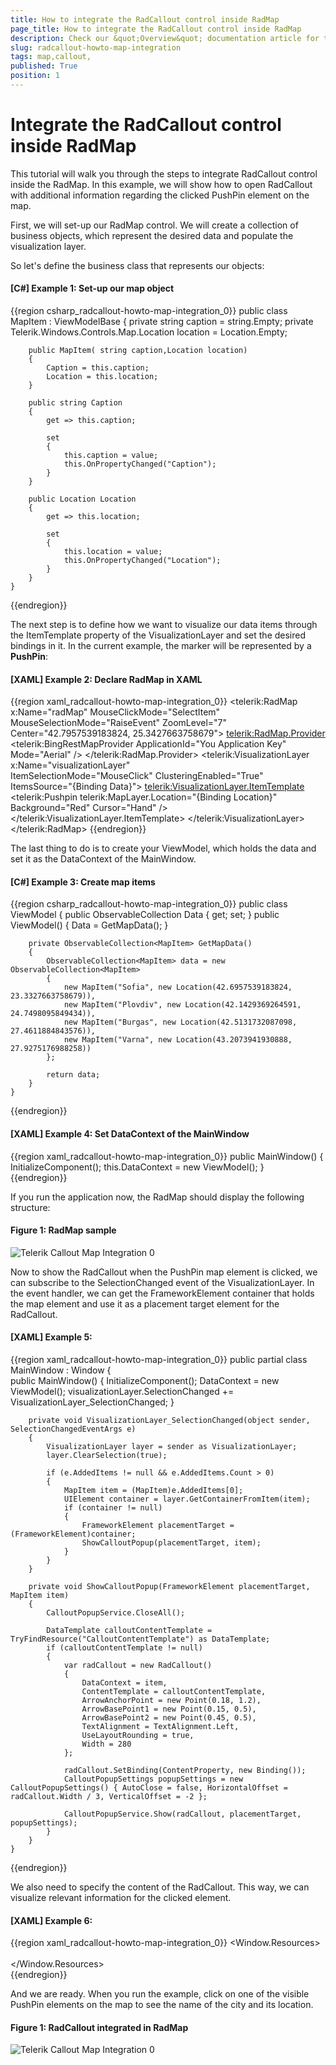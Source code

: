 ```yaml
---
title: How to integrate the RadCallout control inside RadMap
page_title: How to integrate the RadCallout control inside RadMap
description: Check our &quot;Overview&quot; documentation article for the RadCallout {{ site.framework_name }} control.
slug: radcallout-howto-map-integration
tags: map,callout,
published: True
position: 1
---
```


# Integrate the RadCallout control inside RadMap

This tutorial will walk you through the steps to integrate RadCallout control inside the RadMap. In this example, we will show how to open RadCallout with additional information regarding the clicked PushPin element on the map.

First, we will set-up our RadMap control. We will create a collection of business objects, which represent the desired data and populate the visualization layer.

So let's define the business class that represents our objects: 

#### __[C#] Example 1: Set-up our map object__
{{region csharp_radcallout-howto-map-integration_0}}
	public class MapItem : ViewModelBase
	{
		private string caption = string.Empty;
		private Telerik.Windows.Controls.Map.Location location = Location.Empty;

		public MapItem( string caption,Location location)
		{
			Caption = this.caption;
			Location = this.location;
		}        

		public string Caption
		{
			get => this.caption;

			set
			{
				this.caption = value;
				this.OnPropertyChanged("Caption");
			}
		}

		public Location Location
		{
			get => this.location;

			set
			{
				this.location = value;
				this.OnPropertyChanged("Location");
			}
		}        
	}
{{endregion}}

The next step is to define how we want to visualize our data items through the ItemTemplate property of the VisualizationLayer and set the desired bindings in it. In the current example, the marker will be represented by a __PushPin__:   

#### __[XAML] Example 2: Declare RadMap in XAML__
{{region xaml_radcallout-howto-map-integration_0}}
	<telerik:RadMap x:Name="radMap" MouseClickMode="SelectItem" 
		MouseSelectionMode="RaiseEvent" 
		ZoomLevel="7" 
		Center="42.7957539183824, 25.3427663758679">
		<telerik:RadMap.Provider>
			<telerik:BingRestMapProvider ApplicationId="You Application Key" Mode="Aerial" />
		</telerik:RadMap.Provider>
		<telerik:VisualizationLayer x:Name="visualizationLayer"                                        
								ItemSelectionMode="MouseClick"
								ClusteringEnabled="True"
								ItemsSource="{Binding Data}">
			<telerik:VisualizationLayer.ItemTemplate>
				<DataTemplate>
					<telerik:Pushpin telerik:MapLayer.Location="{Binding Location}" Background="Red" Cursor="Hand" />
				</DataTemplate>
			</telerik:VisualizationLayer.ItemTemplate>
		</telerik:VisualizationLayer>
	</telerik:RadMap>
{{endregion}}

The last thing to do is to create your ViewModel, which holds the data and set it as the DataContext of the MainWindow.

#### __[C#] Example 3: Create map items__
{{region csharp_radcallout-howto-map-integration_0}}
	public class ViewModel
    {
        public ObservableCollection<MapItem> Data { get; set; }
        public ViewModel()
        {
            Data = GetMapData();
        }

        private ObservableCollection<MapItem> GetMapData()
        {
            ObservableCollection<MapItem> data = new ObservableCollection<MapItem>
            {
                new MapItem("Sofia", new Location(42.6957539183824, 23.3327663758679)),
                new MapItem("Plovdiv", new Location(42.1429369264591, 24.7498095849434)),
                new MapItem("Burgas", new Location(42.5131732087098, 27.4611884843576)),
                new MapItem("Varna", new Location(43.2073941930888, 27.9275176988258))
            };

            return data;
        }
    }
{{endregion}}

#### __[XAML] Example 4: Set DataContext of the MainWindow__
{{region xaml_radcallout-howto-map-integration_0}}
	public MainWindow()
	{
		InitializeComponent();
		this.DataContext = new ViewModel();
	}   
{{endregion}}

If you run the application now, the RadMap should display the following structure:

#### Figure 1: RadMap sample
![Telerik Callout Map Integration 0](images/callout_howto_map_integration_1.png)

Now to show the RadCallout when the PushPin map element is clicked, we can subscribe to the SelectionChanged event of the VisualizationLayer. In the event handler, we can get the FrameworkElement container that holds the map element and use it as a placement target element for the RadCallout.

#### __[XAML] Example 5:__
{{region xaml_radcallout-howto-map-integration_0}}
	public partial class MainWindow : Window
	{      
		public MainWindow()
		{
			InitializeComponent();
			DataContext = new ViewModel();
			visualizationLayer.SelectionChanged += VisualizationLayer_SelectionChanged;
		}

		private void VisualizationLayer_SelectionChanged(object sender, SelectionChangedEventArgs e)
		{
			VisualizationLayer layer = sender as VisualizationLayer;
			layer.ClearSelection(true);

			if (e.AddedItems != null && e.AddedItems.Count > 0)
			{
				MapItem item = (MapItem)e.AddedItems[0];
				UIElement container = layer.GetContainerFromItem(item);
				if (container != null)
				{
					FrameworkElement placementTarget = (FrameworkElement)container;
					ShowCalloutPopup(placementTarget, item);
				}
			}
		}

		private void ShowCalloutPopup(FrameworkElement placementTarget, MapItem item)
		{
			CalloutPopupService.CloseAll();

			DataTemplate calloutContentTemplate = TryFindResource("CalloutContentTemplate") as DataTemplate;
			if (calloutContentTemplate != null)
			{
				var radCallout = new RadCallout()
				{
					DataContext = item,
					ContentTemplate = calloutContentTemplate,
					ArrowAnchorPoint = new Point(0.18, 1.2),
					ArrowBasePoint1 = new Point(0.15, 0.5),
					ArrowBasePoint2 = new Point(0.45, 0.5),
					TextAlignment = TextAlignment.Left,
					UseLayoutRounding = true,
					Width = 280
				};

				radCallout.SetBinding(ContentProperty, new Binding());
				CalloutPopupSettings popupSettings = new CalloutPopupSettings() { AutoClose = false, HorizontalOffset = radCallout.Width / 3, VerticalOffset = -2 };              

				CalloutPopupService.Show(radCallout, placementTarget, popupSettings);
			}
		}
	}
{{endregion}}

We also need to specify the content of the RadCallout. This way, we can visualize relevant information for the clicked element.

#### __[XAML] Example 6:__
{{region xaml_radcallout-howto-map-integration_0}}
	<Window.Resources>        
		<DataTemplate x:Key="CalloutContentTemplate">
			<StackPanel>
				<TextBlock Text="{Binding Caption}" />
				<StackPanel Orientation="Horizontal">
					<TextBlock Text="Location: "/>
					<TextBlock Text="{Binding Location}"/>
				</StackPanel>
			</StackPanel>
		</DataTemplate>        
	</Window.Resources>  
{{endregion}}

And we are ready. When you run the example, click on one of the visible PushPin elements on the map to see the name of the city and its location.

#### Figure 1: RadCallout integrated in RadMap
![Telerik Callout Map Integration 0](images/callout_howto_map_integration_2.png)
